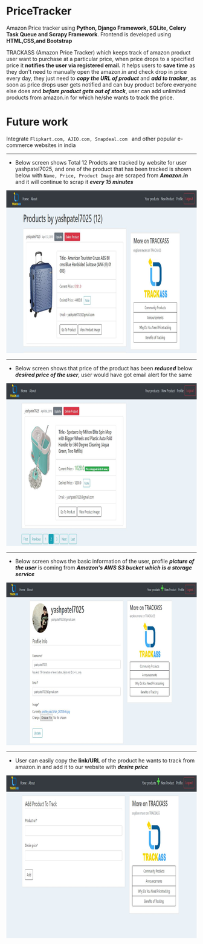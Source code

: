 
# PriceTracker
Amazon Price tracker using **Python, Django Framework, SQLite, Celery Task Queue and Scrapy Framework**. Frontend is developed using **HTML,CSS,and Bootstrap**

TRACKASS (Amazon Price Tracker) which keeps track of amazon product user want to purchase at a particular price, when price drops to a specified price it **notifies the user via registered email.**
it helps users to **save time** as they don't need to manually open the amazon.in and check drop in price every day, they just need to ***copy the URL of product*** and ***add to tracker***, as soon as price drops user gets notified and can buy product before everyone else does and ***before product gets out of stock***, user can add unlimited products from amazon.in for which he/she wants to track the price.

# Future work
Integrate ``Flipkart.com, AJIO.com, Snapdeal.com `` and other popular e-commerce websites in india

<hr>

- Below screen shows Total 12 Prodcts are tracked by website for user yashpatel7025, and one of the product that has been tracked is shown below with 
``Name, Price, Product Image`` are scraped from ***Amazon.in*** and it will continue to scrap it ***every 15 minutes***

<img src="./User_interface_Images_of_Web_View/1.JPG" width="1000" height="430">

---

- Below screen shows that price of the product has been ***reduced*** below ***desired price of the user***, user would have got email alert for the same

<img src="./User_interface_Images_of_Web_View/2.JPG" width="950" height="430">

---

- Below screen shows the basic information of the user, profile ***picture of the user*** is coming from ***Amazon's AWS S3 bucket which is a storage service***

<img src="./User_interface_Images_of_Web_View/4.JPG" width="950" height="430">

---

- User can easily copy the **link/URL** of the product he wants to track from amazon.in and add it to our website with ***desire price***

<img src="./User_interface_Images_of_Web_View/3.JPG" width="950" height="430">
